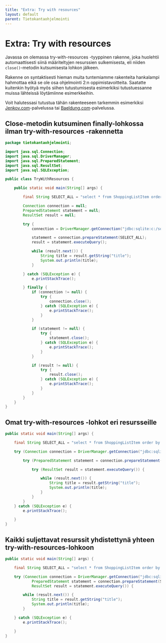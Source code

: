 ```yaml
---
title: "Extra: Try with resources"
layout: default
parent: Tietokantaohjelmointi
---
```


# Extra: Try with resources

Javassa on olemassa try-with-resources -tyyppinen rakenne, joka huolehtii automaattisesti siinä määriteltyjen resurssien sulkemisesta, eli niiden `close()`-metodin kutsumisesta lohkon jälkeen.

Rakenne on syntaktisesti hieman muita tuntemiamme rakenteita hankalampi hahmottaa eikä se ole osa ohjelmointi 2:n oppimistavoitteita. Saatatte kuitenkin hyötyä myös siihen tutustumisesta esimerkiksi tutustuessanne muissa lähteissä löytämiinne esimerkkeihin.

Voit halutessasi tutustua tähän rakenteeseen tarkemmin esimerkiksi [Jenkov.com](http://tutorials.jenkov.com/java-exception-handling/try-with-resources.html)-palvelussa tai [Baeldung.com](https://www.baeldung.com/java-try-with-resources)-palvelussa.

## Close-metodin kutsuminen finally-lohkossa ilman try-with-resources -rakennetta

```java
package tietokantaohjelmointi;

import java.sql.Connection;
import java.sql.DriverManager;
import java.sql.PreparedStatement;
import java.sql.ResultSet;
import java.sql.SQLException;

public class TryWithResources {

    public static void main(String[] args) {

        final String SELECT_ALL = "select * from ShoppingListItem order by id asc";

        Connection connection = null;
        PreparedStatement statement = null;
        ResultSet result = null;

        try {
            connection = DriverManager.getConnection("jdbc:sqlite:c:/sqlite/shoppingList.sqlite");

            statement = connection.prepareStatement(SELECT_ALL);
            result = statement.executeQuery();

            while (result.next()) {
                String title = result.getString("title");
                System.out.println(title);
            }

        } catch (SQLException e) {
            e.printStackTrace();

        } finally {
            if (connection != null) {
                try {
                    connection.close();
                } catch (SQLException e) {
                    e.printStackTrace();
                }
            }

            if (statement != null) {
                try {
                    statement.close();
                } catch (SQLException e) {
                    e.printStackTrace();
                }
            }

            if (result != null) {
                try {
                    result.close();
                } catch (SQLException e) {
                    e.printStackTrace();
                }
            }
        }
    }
}
```

## Omat try-with-resources -lohkot eri resursseille

```java
public static void main(String[] args) {

    final String SELECT_ALL = "select * from ShoppingListItem order by id asc";

    try (Connection connection = DriverManager.getConnection("jdbc:sqlite:c:/sqlite/shoppingList.sqlite")) {

        try (PreparedStatement statement = connection.prepareStatement(SELECT_ALL)) {

            try (ResultSet result = statement.executeQuery()) {

                while (result.next()) {
                    String title = result.getString("title");
                    System.out.println(title);
                }
            }
        }
    } catch (SQLException e) {
        e.printStackTrace();

    }
}
```

## Kaikki suljettavat resurssit yhdistettynä yhteen try-with-resources-lohkoon

```java
public static void main(String[] args) {

    final String SELECT_ALL = "select * from ShoppingListItem order by id asc";

    try (Connection connection = DriverManager.getConnection("jdbc:sqlite:c:/sqlite/shoppingList.sqlite");
            PreparedStatement statement = connection.prepareStatement(SELECT_ALL);
            ResultSet result = statement.executeQuery()) {

        while (result.next()) {
            String title = result.getString("title");
            System.out.println(title);
        }

    } catch (SQLException e) {
        e.printStackTrace();

    }
}
```